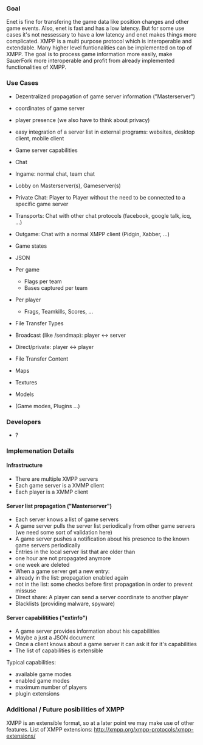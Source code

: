 ### Goal

Enet is fine for transfering the game data like position changes and other game events. Also, enet is fast and has a low latency. But for some use cases it's not nessessary to have a low latency and enet makes things more complicated. XMPP is a multi purpose protocol which is interoperable and extendable. Many higher level funtionalities can be implemented on top of XMPP. The goal is to process game information more easily, make SauerFork more interoperable and profit from already implemented functionalities of XMPP.

### Use Cases

* Dezentralized propagation of game server information ("Masterserver")
 * coordinates of game server
 * player presence (we also have to think about privacy)
 * easy integration of a server list in external programs: websites, desktop client, mobile client

* Game server capabilities

* Chat
 * Ingame: normal chat, team chat
 * Lobby on Masterserver(s), Gameserver(s)
 * Private Chat: Player to Player without the need to be connected to a specific game server
 * Transports: Chat with other chat protocols (facebook, google talk, icq, ...)
 * Outgame: Chat with a normal XMPP client (Pidgin, Xabber, ...)

* Game states
 * JSON
 * Per game
   * Flags per team
   * Bases captured per team
 * Per player
   * Frags, Teamkills, Scores, ...

* File Transfer Types
 * Broadcast (like /sendmap): player <-> server
 * Direct/private: player <-> player

* File Transfer Content
 * Maps
 * Textures
 * Models
 * (Game modes, Plugins ...)

### Developers

* ?

### Implemenation Details

#### Infrastructure

* There are multiple XMPP servers
* Each game server is a XMMP client
* Each player is a XMMP client

#### Server list propagation ("Masterserver")

* Each server knows a list of game servers
* A game server pulls the server list periodically from other game servers (we need some sort of validation here)
* A game server pushes a notification about his presence to the known game servers periodically
* Entries in the local server list that are older than
 * one hour are not propagated anymore
 * one week are deleted
* When a game server get a new entry:
 * already in the list: propagation enabled again
 * not in the list: some checks before first propagation in order to prevent missuse
* Direct share: A player can send a server coordinate to another player
* Blacklists (providing malware, spyware)

#### Server capabilitities ("extinfo")

* A game server provides information about his capabilities
 * Maybe a just a JSON document
* Once a client knows about a game server it can ask it for it's capabilities
* The list of capabilities is extensible

Typical capabilities:

* available game modes
* enabled game modes
* maximum number of players
* plugin extensions

### Additional / Future posibilities of XMPP

XMPP is an extensible format, so at a later point we may make use of other features.
List of XMPP extensions: http://xmpp.org/xmpp-protocols/xmpp-extensions/
